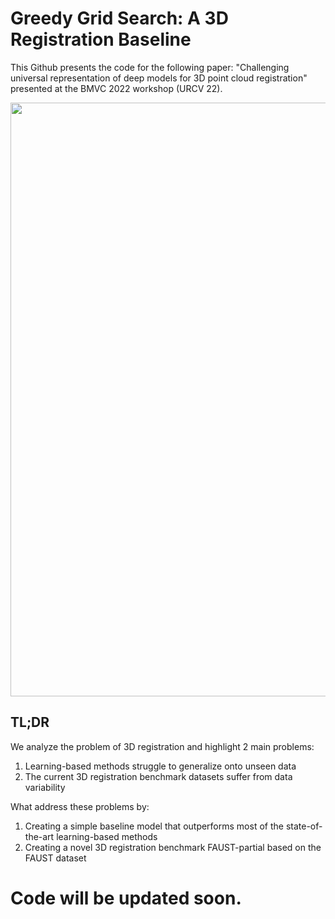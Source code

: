 # Greedy Grid Search: A 3D Registration Baseline

This Github presents the code for the following paper: "Challenging universal representation of deep models for 3D point cloud registration" presented at the BMVC 2022 workshop (URCV 22).

<p align="center">
  <img src="https://github.com/DavidBoja/greedy-grid-search/blob/main/assets/pipeline-image.png" width="950">
</p>

## TL;DR

We analyze the problem of 3D registration and highlight 2 main problems:
1. Learning-based methods struggle to generalize onto unseen data
2. The current 3D registration benchmark datasets suffer from data variability

What address these problems by:
1. Creating a simple baseline model that outperforms most of the state-of-the-art learning-based methods
3. Creating a novel 3D registration benchmark FAUST-partial based on the FAUST dataset

# Code will be updated soon.
